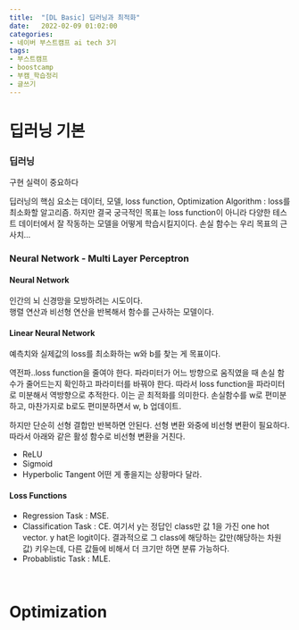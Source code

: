 ```yaml
---
title:  "[DL Basic] 딥러닝과 최적화"
date:   2022-02-09 01:02:00
categories:
- 네이버 부스트캠프 ai tech 3기
tags:
- 부스트캠프
- boostcamp
- 부캠_학습정리
- 글쓰기
---
```


# 딥러닝 기본

### 딥러닝

구현 실력이 중요하다

딥러닝의 핵심 요소는 데이터, 모델, loss function, Optimization Algorithm : loss를 최소화할 알고리즘.
하지만 결국 궁극적인 목표는 loss function이 아니라 다양한 테스트 데이터에서 잘 작동하는 모델을 어떻게 학습시킬지이다.
손실 함수는 우리 목표의 근사치...


### Neural Network - Multi Layer Perceptron

#### Neural Network
인간의 뇌 신경망을 모방하려는 시도이다.  
행렬 연산과 비선형 연산을 반복해서 함수를 근사하는 모델이다.

#### Linear Neural Network

예측치와 실제값의 loss를 최소화하는 w와 b를 찾는 게 목표이다.

역전파..loss function을 줄여야 한다. 파라미터가 어느 방향으로 움직였을 때 손실 함수가 줄어드는지 확인하고 파라미터를 바꿔야 한다. 따라서 loss function을 파라미터로 미분해서 역방향으로 추적한다. 
이는 곧 최적화를 의미한다. 손실함수를 w로 편미분하고, 마찬가지로 b로도 편미분하면서 w, b 업데이트.

하지만 단순히 선형 결합만 반복하면 안된다. 선형 변환 와중에 비선형 변환이 필요하다. 따라서 아래와 같은 활성 함수로 비선형 변환을 거친다.
- ReLU
- Sigmoid
- Hyperbolic Tangent
어떤 게 좋을지는 상황마다 달라.

#### Loss Functions

- Regression Task : MSE.
- Classification Task : CE. 여기서 y는 정답인 class만 값 1을 가진 one hot vector. y hat은 logit이다. 결과적으로 그 class에 해당하는 값만(해당하는 차원 값) 키우는데, 다른 값들에 비해서 더 크기만 하면 분류 가능하다.
- Probablistic Task : MLE.

<br/>

# Optimization

